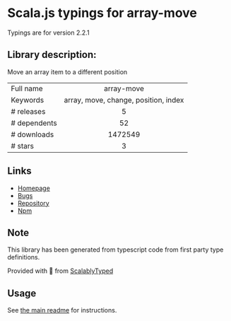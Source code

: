 
# Scala.js typings for array-move

Typings are for version 2.2.1

## Library description:
Move an array item to a different position

|                    |                 |
| ------------------ | :-------------: |
| Full name          | array-move |
| Keywords           | array, move, change, position, index |
| # releases         | 5 |
| # dependents       | 52 |
| # downloads        | 1472549 |
| # stars            | 3 |

## Links
- [Homepage](https://github.com/sindresorhus/array-move#readme)
- [Bugs](https://github.com/sindresorhus/array-move/issues)
- [Repository](https://github.com/sindresorhus/array-move)
- [Npm](https://www.npmjs.com/package/array-move)
    


## Note
This library has been generated from typescript code from first party type definitions.

Provided with :purple_heart: from [ScalablyTyped](https://github.com/oyvindberg/ScalablyTyped)

## Usage
See [the main readme](../../readme.md) for instructions.


